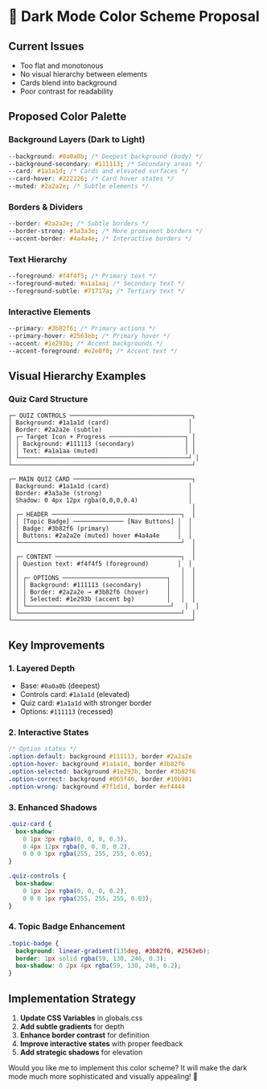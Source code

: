 # 🌙 Dark Mode Color Scheme Proposal

## Current Issues

- Too flat and monotonous
- No visual hierarchy between elements
- Cards blend into background
- Poor contrast for readability

## Proposed Color Palette

### Background Layers (Dark to Light)

```css
--background: #0a0a0b; /* Deepest background (body) */
--background-secondary: #111113; /* Secondary areas */
--card: #1a1a1d; /* Cards and elevated surfaces */
--card-hover: #222226; /* Card hover states */
--muted: #2a2a2e; /* Subtle elements */
```

### Borders & Dividers

```css
--border: #2a2a2e; /* Subtle borders */
--border-strong: #3a3a3e; /* More prominent borders */
--accent-border: #4a4a4e; /* Interactive borders */
```

### Text Hierarchy

```css
--foreground: #f4f4f5; /* Primary text */
--foreground-muted: #a1a1aa; /* Secondary text */
--foreground-subtle: #71717a; /* Tertiary text */
```

### Interactive Elements

```css
--primary: #3b82f6; /* Primary actions */
--primary-hover: #2563eb; /* Primary hover */
--accent: #1e293b; /* Accent backgrounds */
--accent-foreground: #e2e8f0; /* Accent text */
```

## Visual Hierarchy Examples

### Quiz Card Structure

```
┌─ QUIZ CONTROLS ──────────────────────────────────┐
│ Background: #1a1a1d (card)                      │
│ Border: #2a2a2e (subtle)                        │
│ ┌─ Target Icon + Progress ─────────────────────┐ │
│ │ Background: #111113 (secondary)              │ │
│ │ Text: #a1a1aa (muted)                        │ │
│ └───────────────────────────────────────────────┘ │
└──────────────────────────────────────────────────┘

┌─ MAIN QUIZ CARD ─────────────────────────────────┐
│ Background: #1a1a1d (card)                      │
│ Border: #3a3a3e (strong)                        │
│ Shadow: 0 4px 12px rgba(0,0,0,0.4)              │
│                                                  │
│ ┌─ HEADER ────────────────────────────────────┐  │
│ │ [Topic Badge] ────────────── [Nav Buttons] │  │
│ │ Badge: #3b82f6 (primary)                   │  │
│ │ Buttons: #2a2a2e (muted) hover #4a4a4e     │  │
│ └─────────────────────────────────────────────┘  │
│                                                  │
│ ┌─ CONTENT ───────────────────────────────────┐  │
│ │ Question text: #f4f4f5 (foreground)        │  │
│ │                                             │  │
│ │ ┌─ OPTIONS ─────────────────────────────┐   │  │
│ │ │ Background: #111113 (secondary)       │   │  │
│ │ │ Border: #2a2a2e → #3b82f6 (hover)     │   │  │
│ │ │ Selected: #1e293b (accent bg)         │   │  │
│ │ └────────────────────────────────────────┘   │  │
│ └─────────────────────────────────────────────┘  │
└──────────────────────────────────────────────────┘
```

## Key Improvements

### 1. **Layered Depth**

- Base: `#0a0a0b` (deepest)
- Controls card: `#1a1a1d` (elevated)
- Quiz card: `#1a1a1d` with stronger border
- Options: `#111113` (recessed)

### 2. **Interactive States**

```css
/* Option states */
.option-default: background #111113, border #2a2a2e
.option-hover: background #1a1a1d, border #3b82f6
.option-selected: background #1e293b, border #3b82f6
.option-correct: background #065f46, border #10b981
.option-wrong: background #7f1d1d, border #ef4444
```

### 3. **Enhanced Shadows**

```css
.quiz-card {
  box-shadow:
    0 1px 3px rgba(0, 0, 0, 0.3),
    0 4px 12px rgba(0, 0, 0, 0.2),
    0 0 0 1px rgba(255, 255, 255, 0.05);
}

.quiz-controls {
  box-shadow:
    0 1px 2px rgba(0, 0, 0, 0.2),
    0 0 0 1px rgba(255, 255, 255, 0.03);
}
```

### 4. **Topic Badge Enhancement**

```css
.topic-badge {
  background: linear-gradient(135deg, #3b82f6, #2563eb);
  border: 1px solid rgba(59, 130, 246, 0.3);
  box-shadow: 0 2px 4px rgba(59, 130, 246, 0.2);
}
```

## Implementation Strategy

1. **Update CSS Variables** in globals.css
2. **Add subtle gradients** for depth
3. **Enhance border contrast** for definition
4. **Improve interactive states** with proper feedback
5. **Add strategic shadows** for elevation

Would you like me to implement this color scheme? It will make the dark mode much more sophisticated and visually appealing! 🎨
